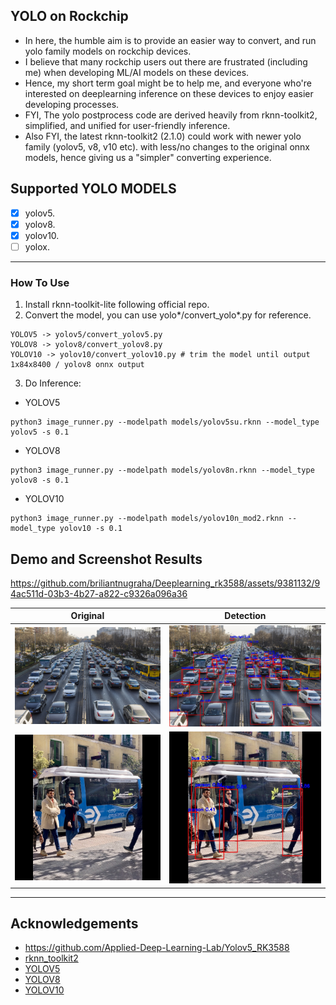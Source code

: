 ## YOLO on Rockchip

* In here, the humble aim is to provide an easier way to convert, and run yolo family models on rockchip devices.
* I believe that many rockchip users out there are frustrated (including me) when developing ML/AI models on these devices.
* Hence, my short term goal might be to help me, and everyone who're interested on deeplearning inference on these devices to enjoy easier developing processes.
* FYI, The yolo postprocess code are derived heavily from rknn-toolkit2, simplified, and unified for user-friendly inference.
* Also FYI, the latest rknn-toolkit2 (2.1.0) could work with newer yolo family (yolov5, v8, v10 etc). with less/no changes to the original onnx models, hence giving us a "simpler" converting experience.

## Supported YOLO MODELS

- [x] yolov5.
- [x] yolov8.
- [x] yolov10.
- [ ] yolox.

---

### How To Use

1. Install rknn-toolkit-lite following official repo.
2. Convert the model, you can use yolo*/convert_yolo*.py for reference.
```
YOLOV5 -> yolov5/convert_yolov5.py
YOLOV8 -> yolov8/convert_yolov8.py
YOLOV10 -> yolov10/convert_yolov10.py # trim the model until output 1x84x8400 / yolov8 onnx output
```
3. Do Inference:
  * YOLOV5 
  ```
  python3 image_runner.py --modelpath models/yolov5su.rknn --model_type yolov5 -s 0.1
  ```
  * YOLOV8
  ```
  python3 image_runner.py --modelpath models/yolov8n.rknn --model_type yolov8 -s 0.1
  ```
  * YOLOV10
  ```
  python3 image_runner.py --modelpath models/yolov10n_mod2.rknn --model_type yolov10 -s 0.1
  ```

## Demo and Screenshot Results

https://github.com/briliantnugraha/Deeplearning_rk3588/assets/9381132/94ac511d-03b3-4b27-a822-c9326a096a36


|Original|Detection|
|---|---|
| ![](Images/traffic.jpg) | ![](Images/traffic_out.jpg) |
| ![](Images/bus.jpg)| ![](Images/bus_out.jpg) |  |

---

## Acknowledgements

- https://github.com/Applied-Deep-Learning-Lab/Yolov5_RK3588
- [rknn_toolkit2](https://github.com/airockchip/rknn-toolkit2/)
- [YOLOV5](https://github.com/ultralytics)
- [YOLOV8](https://github.com/ultralytics)
- [YOLOV10](https://github.com/THU-MIG/yolov10)

